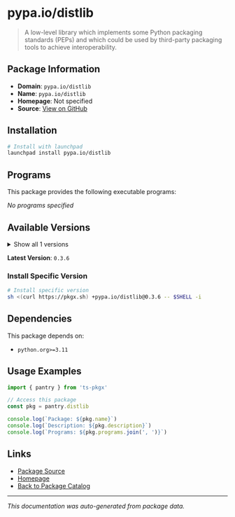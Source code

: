 # pypa.io/distlib

> A low-level library which implements some Python packaging standards (PEPs) and which could be used by third-party packaging tools to achieve interoperability.

## Package Information

- **Domain**: `pypa.io/distlib`
- **Name**: `pypa.io/distlib`
- **Homepage**: Not specified
- **Source**: [View on GitHub](https://github.com/pkgxdev/pantry/tree/main/projects/pypa.io/distlib/package.yml)

## Installation

```bash
# Install with launchpad
launchpad install pypa.io/distlib
```

## Programs

This package provides the following executable programs:

*No programs specified*

## Available Versions

<details>
<summary>Show all 1 versions</summary>

- `0.3.6`

</details>

**Latest Version**: `0.3.6`

### Install Specific Version

```bash
# Install specific version
sh <(curl https://pkgx.sh) +pypa.io/distlib@0.3.6 -- $SHELL -i
```

## Dependencies

This package depends on:

- `python.org>=3.11`

## Usage Examples

```typescript
import { pantry } from 'ts-pkgx'

// Access this package
const pkg = pantry.distlib

console.log(`Package: ${pkg.name}`)
console.log(`Description: ${pkg.description}`)
console.log(`Programs: ${pkg.programs.join(', ')}`)
```

## Links

- [Package Source](https://github.com/pkgxdev/pantry/tree/main/projects/pypa.io/distlib/package.yml)
- [Homepage](#)
- [Back to Package Catalog](../../package-catalog.md)

---

*This documentation was auto-generated from package data.*
